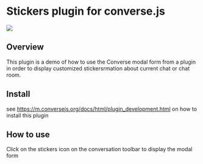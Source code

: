 # Stickers plugin for converse.js

<img src="https://github.com/conversejs/community-plugins/blob/master/stickers/stickers.png" />

## Overview
This plugin is a demo of how to use the Converse modal form from a plugin in order to display customized stickersrmation about current chat or chat room.

## Install
see https://m.conversejs.org/docs/html/plugin_development.html on how to install this plugin

## How to use
Click on the stickers icon on the conversation toolbar to display the modal form

